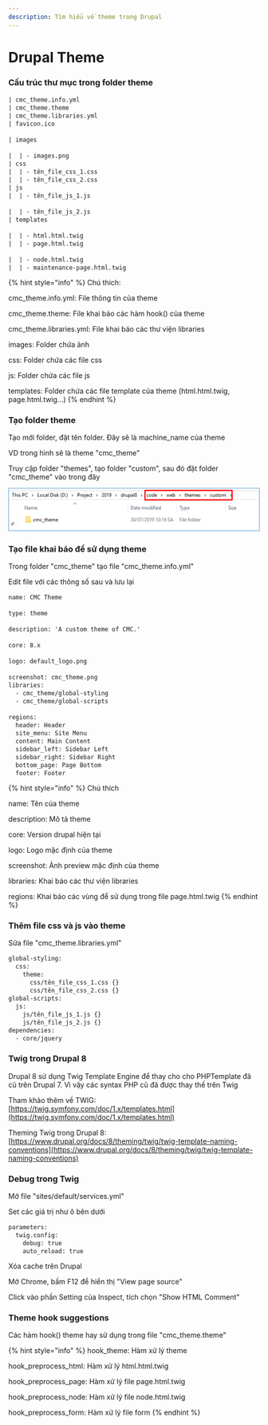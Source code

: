 ```yaml
---
description: Tìm hiểu về theme trong Drupal
---
```


# Drupal Theme

### Cấu trúc thư mục trong folder theme

```text
| cmc_theme.info.yml
| cmc_theme.theme
| cmc_theme.libraries.yml
| favicon.ico

| images

|  | - images.png
| css
|  | - tên_file_css_1.css
|  | - tên_file_css_2.css
| js
|  | - tên_file_js_1.js

|  | - tên_file_js_2.js
| templates

|  | - html.html.twig
|  | - page.html.twig

|  | - node.html.twig
|  | - maintenance-page.html.twig
```

{% hint style="info" %}
Chú thích:

cmc\_theme.info.yml: File thông tin của theme

cmc\_theme.theme: File khai báo các hàm hook\(\) của theme

cmc\_theme.libraries.yml: File khai báo các thư viện libraries

images: Folder chứa ảnh

css: Folder chứa các file css

js: Folder chứa các file js

templates: Folder chứa các file template của theme \(html.html.twig, page.html.twig...\)
{% endhint %}

### Tạo folder theme

Tạo mới folder, đặt tên folder. Đây sẽ là machine\_name của theme

VD trong hình sẽ là theme "cmc\_theme"

Truy cập folder "themes", tạo folder "custom", sau đó đặt folder "cmc\_theme" vào trong đây

![](.gitbook/assets/picture1%20%281%29.png)

### Tạo file khai báo để sử dụng theme

Trong folder "cmc\_theme" tạo file "cmc\_theme.info.yml"

Edit file với các thông số sau và lưu lại

```text
name: CMC Theme

type: theme

description: 'A custom theme of CMC.'

core: 8.x

logo: default_logo.png

screenshot: cmc_theme.png
libraries:
  - cmc_theme/global-styling
  - cmc_theme/global-scripts

regions:
  header: Header
  site_menu: Site Menu
  content: Main Content
  sidebar_left: Sidebar Left
  sidebar_right: Sidebar Right
  bottom_page: Page Bottom
  footer: Footer
```

{% hint style="info" %}
Chú thích

name: Tên của theme

description: Mô tả theme

core: Version drupal hiện tại

logo: Logo mặc định của theme

screenshot: Ảnh preview mặc định của theme

libraries: Khai báo các thư viện libraries

regions: Khai báo các vùng để sử dụng trong file page.html.twig
{% endhint %}

### Thêm file css và js vào theme

Sửa file "cmc\_theme.libraries.yml"

```text
global-styling:
  css:
    theme:
      css/tên_file_css_1.css {}
      css/tên_file_css_2.css {}
global-scripts:
  js:
    js/tên_file_js_1.js {}
    js/tên_file_js_2.js {}
dependencies:
  - core/jquery
```

### Twig trong Drupal 8

Drupal 8 sử dụng Twig Template Engine để thay cho cho PHPTemplate đã cũ trên Drupal 7. Vì vậy các syntax PHP cũ đã được thay thế trên Twig

Tham khảo thêm về TWIG: [https://twig.symfony.com/doc/1.x/templates.html](https://twig.symfony.com/doc/1.x/templates.html)

Theming Twig trong Drupal 8: [https://www.drupal.org/docs/8/theming/twig/twig-template-naming-conventions](https://www.drupal.org/docs/8/theming/twig/twig-template-naming-conventions)

### Debug trong Twig

Mở file "sites/default/services.yml"

Set các giá trị như ô bên dưới

```text
parameters:
  twig.config:
    debug: true
    auto_reload: true
```

Xóa cache trên Drupal

Mở Chrome, bấm F12 để hiển thị "View page source"

Click vào phần Setting của Inspect, tích chọn "Show HTML Comment"

### Theme hook suggestions

Các hàm hook\(\) theme hay sử dụng trong file "cmc\_theme.theme"

{% hint style="info" %}
hook\_theme: Hàm xử lý theme

hook\_preprocess\_html: Hàm xử lý html.html.twig

hook\_preprocess\_page: Hàm xử lý file page.html.twig

hook\_preprocess\_node: Hàm xử lý file node.html.twig

hook\_preprocess\_form: Hàm xử lý file form
{% endhint %}

